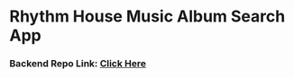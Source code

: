 # Rhythm House Music Album Search App

### Backend Repo Link: [Click Here](https://github.com/vcow10kar/rhythm-house-server)